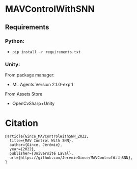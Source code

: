 # MAVControlWithSNN
 
## Requirements

### Python:

- ```pip install -r requirements.txt```

### Unity:
From package manager:
- ML Agents Version 2.1.0-exp.1

From Assets Store
- OpenCvSharp+Unity





# Citation
```
@article{Gince_MAVControlWithSNN_2022,
  title={MAV Control With SNN},
  author={Gince, Jérémie},
  year={2022},
  publisher={Université Laval},
  url={https://github.com/JeremieGince/MAVControlWithSNN},
}
```


